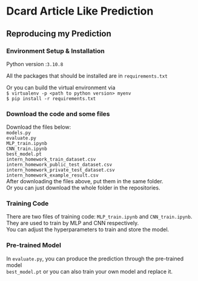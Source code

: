 # Dcard Article Like Prediction

## Reproducing my Prediction

### Environment Setup & Installation

Python version :```3.10.8```

All the packages that should be installed are in ```requirements.txt```

Or you can build the virtual environment via   
```$ virtualenv -p <path to python version> myenv```  
```$ pip install -r requirements.txt```

### Download the code and some files
Download the files below:  
```models.py```  
```evaluate.py```  
```MLP_train.ipynb```  
```CNN_train.ipynb```  
```best_model.pt```   
```intern_homework_train_dataset.csv```   
```intern_homework_public_test_dataset.csv```    
```intern_homework_private_test_dataset.csv```    
```intern_homework_example_result.csv```    
After downloading the files above, put them in the same folder.  
Or you can just download the whole folder in the repositories.   

### Training Code
There are two files of training code: ```MLP_train.ipynb``` and ```CNN_train.ipynb```.  
They are used to train by MLP and CNN respectively.  
You can adjust the hyperparameters to train and store the model.  

### Pre-trained Model
In ```evaluate.py```, you can produce the prediction through the pre-trained model   
```best_model.pt``` or you can also train your own model and replace it.

